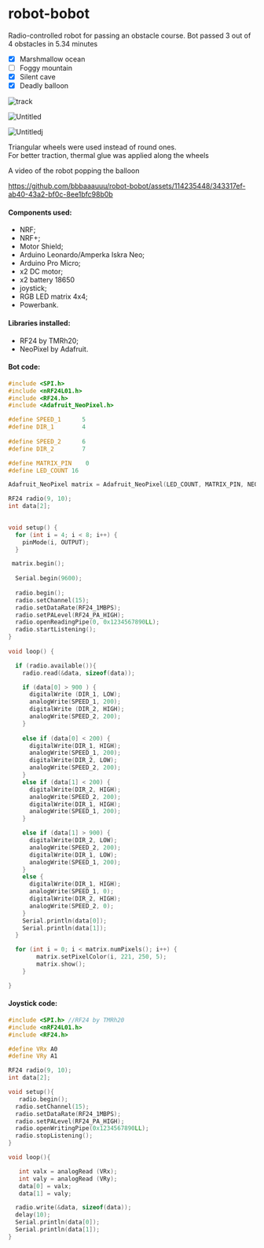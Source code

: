 # robot-bobot
Radio-controlled robot for passing an obstacle course. Bot passed 3 out of 4 obstacles in 5.34 minutes  
- [x] Marshmallow ocean
- [ ] Foggy mountain
- [x] Silent cave 
- [x] Deadly balloon

![track](https://github.com/bbbaaauuu/robot-bobot/assets/114235448/8a640eca-46e9-4ef9-88c6-f8e20737fc17)

![Untitled](https://github.com/bbbaaauuu/robot-bobot/assets/114235448/84125f4c-6159-4cf6-909d-382cea644c5b)

![Untitledj](https://github.com/bbbaaauuu/robot-bobot/assets/114235448/f02f59c3-513e-4153-a621-0712a518b29b)


Triangular wheels were used instead of round ones.  
For better traction, thermal glue was applied along the wheels

A video of the robot popping the balloon 

https://github.com/bbbaaauuu/robot-bobot/assets/114235448/343317ef-ab40-43a2-bf0c-8ee1bfc98b0b

#### Components used:

- NRF;  
-	NRF+;  
-	Motor Shield;  
-	Arduino Leonardo/Amperka Iskra Neo;  
-	Arduino Pro Micro;  
-	x2 DC motor;  
-	x2 battery 18650  
-	joystick;   
-	RGB LED matrix 4x4;  
-	Powerbank.

#### Libraries installed:

-	RF24 by TMRh20;  
-	NeoPixel by Adafruit.

#### Bot code:

```C++
#include <SPI.h>
#include <nRF24L01.h>
#include <RF24.h>
#include <Adafruit_NeoPixel.h>

#define SPEED_1      5 
#define DIR_1        4
 
#define SPEED_2      6
#define DIR_2        7

#define MATRIX_PIN    0
#define LED_COUNT 16

Adafruit_NeoPixel matrix = Adafruit_NeoPixel(LED_COUNT, MATRIX_PIN, NEO_GRB + NEO_KHZ800);

RF24 radio(9, 10);
int data[2];

 
void setup() {
  for (int i = 4; i < 8; i++) {     
    pinMode(i, OUTPUT);
  }

 matrix.begin();    
 
  Serial.begin(9600);
  
  radio.begin();
  radio.setChannel(15);
  radio.setDataRate(RF24_1MBPS);
  radio.setPALevel(RF24_PA_HIGH);
  radio.openReadingPipe(0, 0x1234567890LL);
  radio.startListening();
} 
 
void loop() {

  if (radio.available()){
    radio.read(&data, sizeof(data));

    if (data[0] > 900 ) {
      digitalWrite (DIR_1, LOW);
      analogWrite(SPEED_1, 200);  
      digitalWrite (DIR_2, HIGH);
      analogWrite(SPEED_2, 200);  
    }
    
    else if (data[0] < 200) {
      digitalWrite(DIR_1, HIGH);
      analogWrite(SPEED_1, 200);
      digitalWrite(DIR_2, LOW);
      analogWrite(SPEED_2, 200);
    }
    else if (data[1] < 200) {
      digitalWrite(DIR_2, HIGH);
      analogWrite(SPEED_2, 200);
      digitalWrite(DIR_1, HIGH);
      analogWrite(SPEED_1, 200);
    }

    else if (data[1] > 900) {
      digitalWrite(DIR_2, LOW);
      analogWrite(SPEED_2, 200);  
      digitalWrite(DIR_1, LOW);
      analogWrite(SPEED_1, 200); 
    }
    else {  
      digitalWrite(DIR_1, HIGH);
      analogWrite(SPEED_1, 0);
      digitalWrite(DIR_2, HIGH);
      analogWrite(SPEED_2, 0);  
    }
    Serial.println(data[0]);
    Serial.println(data[1]);   
  }

  for (int i = 0; i < matrix.numPixels(); i++) {
        matrix.setPixelColor(i, 221, 250, 5);
        matrix.show();  
    }

}
```

#### Joystick code:

```C++
#include <SPI.h> //RF24 by TMRh20
#include <nRF24L01.h>
#include <RF24.h>

#define VRx A0
#define VRy A1

RF24 radio(9, 10);
int data[2];

void setup(){
   radio.begin();
  radio.setChannel(15);
  radio.setDataRate(RF24_1MBPS);
  radio.setPALevel(RF24_PA_HIGH);
  radio.openWritingPipe(0x1234567890LL);
  radio.stopListening();
}

void loop(){

   int valx = analogRead (VRx);
   int valy = analogRead (VRy);
   data[0] = valx;
   data[1] = valy;

  radio.write(&data, sizeof(data));
  delay(10);
  Serial.println(data[0]);
  Serial.println(data[1]);
}
```





